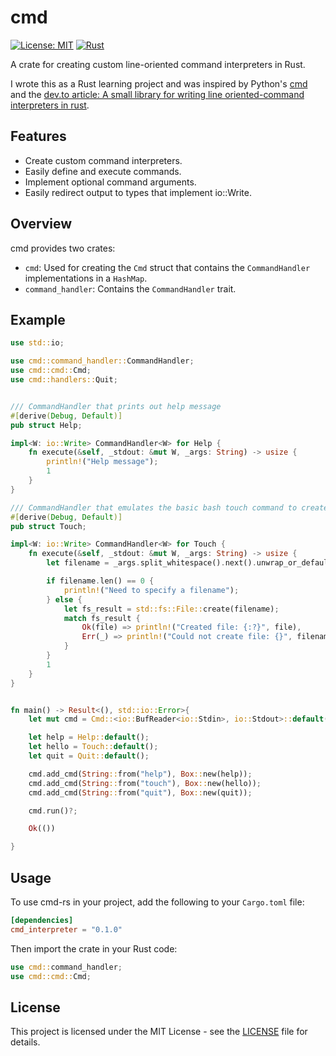 # cmd

[![License: MIT](https://img.shields.io/badge/License-MIT-yellow.svg)](https://opensource.org/licenses/MIT)
[![Rust](https://img.shields.io/badge/Rust-1.60%2B-blue.svg)](https://www.rust-lang.org/)

A crate for creating custom line-oriented command interpreters in Rust.

I wrote this as a Rust learning project and was inspired by Python's [cmd](https://docs.python.org/3/library/cmd.html) and the [dev.to article: A small library for writing line oriented-command interpreters in rust](https://dev.to/raminfp/a-small-library-for-writing-line-oriented-command-interpreters-in-the-rust-4phl).

## Features

- Create custom command interpreters.
- Easily define and execute commands.
- Implement optional command arguments.
- Easily redirect output to types that implement io::Write.

## Overview

cmd provides two crates:
- `cmd`: Used for creating the `Cmd` struct that contains the `CommandHandler` implementations in a `HashMap`.
- `command_handler`: Contains the `CommandHandler` trait.

## Example

```rust
use std::io;

use cmd::command_handler::CommandHandler;
use cmd::cmd::Cmd;
use cmd::handlers::Quit;


/// CommandHandler that prints out help message
#[derive(Debug, Default)]
pub struct Help;

impl<W: io::Write> CommandHandler<W> for Help {
    fn execute(&self, _stdout: &mut W, _args: String) -> usize {
        println!("Help message");
        1
    }
}

/// CommandHandler that emulates the basic bash touch command to create a new file
#[derive(Debug, Default)]
pub struct Touch;

impl<W: io::Write> CommandHandler<W> for Touch {
    fn execute(&self, _stdout: &mut W, _args: String) -> usize {
        let filename = _args.split_whitespace().next().unwrap_or_default();

        if filename.len() == 0 {
            println!("Need to specify a filename");
        } else {
            let fs_result = std::fs::File::create(filename);
            match fs_result {
                Ok(file) => println!("Created file: {:?}", file),
                Err(_) => println!("Could not create file: {}", filename)
            }
        }
        1
    }
}


fn main() -> Result<(), std::io::Error>{
    let mut cmd = Cmd::<io::BufReader<io::Stdin>, io::Stdout>::default();

    let help = Help::default();
    let hello = Touch::default();
    let quit = Quit::default();

    cmd.add_cmd(String::from("help"), Box::new(help));
    cmd.add_cmd(String::from("touch"), Box::new(hello));
    cmd.add_cmd(String::from("quit"), Box::new(quit));

    cmd.run()?;

    Ok(())

}

```

## Usage

To use cmd-rs in your project, add the following to your `Cargo.toml` file:

```toml
[dependencies]
cmd_interpreter = "0.1.0"
```

Then import the crate in your Rust code:

```rust
use cmd::command_handler;
use cmd::cmd::Cmd;
```

## License

This project is licensed under the MIT License - see the [LICENSE](LICENSE) file for details.
